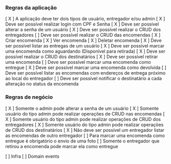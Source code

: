 ### Regras da aplicação

[ X ] A aplicação deve ter dois tipos de usuário, entregador e/ou admin
[ X ] Deve ser possível realizar login com CPF e Senha
[ X ] Deve ser possível alterar a senha de um usuário
[ X ] Deve ser possível realizar o CRUD dos entregadores
[   ] Deve ser possível realizar o CRUD das encomendas
    [ X ] Criar encomenda
    [ X ] Ver encomenda
    [ X ] Deletar encomenda
[ X ] Deve ser possível listar as entregas de um usuário
[ X ] Deve ser possível marcar uma encomenda como aguardando (Disponível para retirada)
[ X ] Deve ser possível realizar o CRUD dos destinatários
[ X ] Deve ser possível retirar uma encomenda
[   ] Deve ser possível marcar uma encomenda como entregue
[ X ] Deve ser possível marcar uma encomenda como devolvida
[   ] Deve ser possível listar as encomendas com endereços de entrega próximo ao local do entregador
[   ] Deve ser possível notificar o destinatário a cada alteração no status da encomenda

### Regras de negócio

[ X ] Somente o admin pode alterar a senha de um usuário
[ X ] Somente usuário do tipo admin pode realizar operações de CRUD nas encomendas
[ X ] Somente usuário do tipo admin pode realizar operações de CRUD dos entregadores
[ X ] Somente usuário do tipo admin pode realizar operações de CRUD dos destinatários
[ X ] Não deve ser possível um entregador listar as encomendas de outro entregador
[   ] Para marcar uma encomenda como entregue é obrigatório o envio de uma foto
[   ] Somente o entregador que retirou a encomenda pode marcar ela como entregue


[   ] Infra
[   ] Domain events